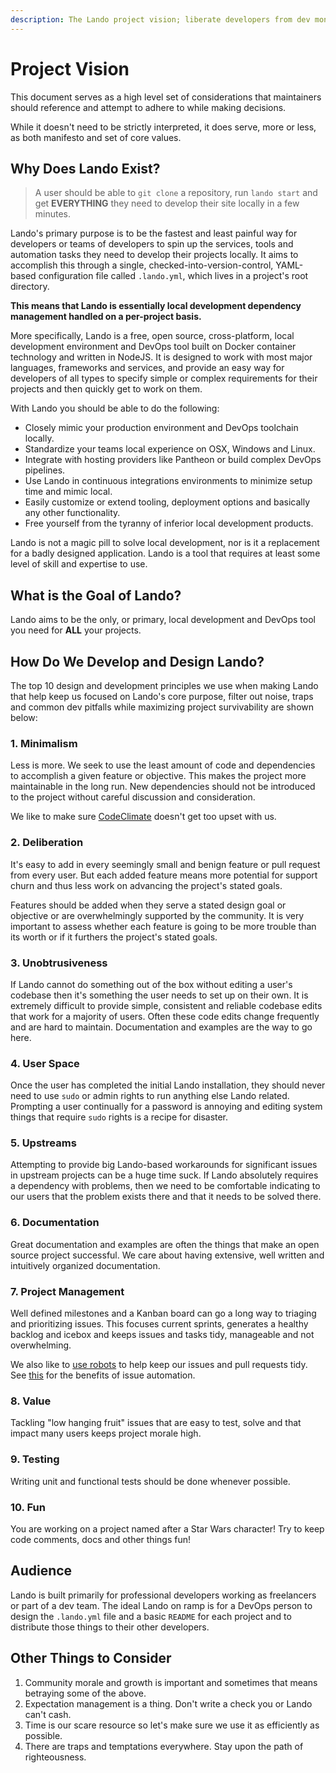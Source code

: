 ```yaml
---
description: The Lando project vision; liberate developers from dev monotony together as a community!
---
```


# Project Vision

This document serves as a high level set of considerations that maintainers should reference and attempt to adhere to while making decisions.

While it doesn't need to be strictly interpreted, it does serve, more or less, as both manifesto and set of core values.

## Why Does Lando Exist?

> A user should be able to `git clone` a repository, run `lando start` and get **EVERYTHING** they need to develop their site locally in a few minutes.

Lando's primary purpose is to be the fastest and least painful way for developers or teams of developers to spin up the services, tools and automation tasks they need to develop their projects locally. It aims to accomplish this through a single, checked-into-version-control, YAML-based configuration file called `.lando.yml`, which lives in a project's root directory.

**This means that Lando is essentially local development dependency management handled on a per-project basis.**

More specifically, Lando is a free, open source, cross-platform, local development environment and DevOps tool built on Docker container technology and written in NodeJS. It is designed to work with most major languages, frameworks and services, and provide an easy way for developers of all types to specify simple or complex requirements for their projects and then quickly get to work on them.

With Lando you should be able to do the following:

  * Closely mimic your production environment and DevOps toolchain locally.
  * Standardize your teams local experience on OSX, Windows and Linux.
  * Integrate with hosting providers like Pantheon or build complex DevOps pipelines.
  * Use Lando in continuous integrations environments to minimize setup time and mimic local.
  * Easily customize or extend tooling, deployment options and basically any other functionality.
  * Free yourself from the tyranny of inferior local development products.

Lando is not a magic pill to solve local development, nor is it a replacement for a badly designed application. Lando is a tool that requires at least some level of skill and expertise to use.

## What is the Goal of Lando?

Lando aims to be the only, or primary, local development and DevOps tool you need for **ALL** your projects.

## How Do We Develop and Design Lando?

The top 10 design and development principles we use when making Lando that help keep us focused on Lando's core purpose, filter out noise, traps and common dev pitfalls while maximizing project survivability are shown below:

### 1. Minimalism

Less is more. We seek to use the least amount of code and dependencies to accomplish a given feature or objective. This makes the project more maintainable in the long run. New dependencies should not be introduced to the project without careful discussion and consideration.

We like to make sure [CodeClimate](https://codeclimate.com/github/lando/lando) doesn't get too upset with us.

### 2. Deliberation

It's easy to add in every seemingly small and benign feature or pull request from every user. But each added feature means more potential for support churn and thus less work on advancing the project's stated goals.

Features should be added when they serve a stated design goal or objective or are overwhelmingly supported by the community. It is very important to assess whether each feature is going to be more trouble than its worth or if it furthers the project's stated goals.

### 3. Unobtrusiveness

If Lando cannot do something out of the box without editing a user's codebase then it's something the user needs to set up on their own. It is extremely difficult to provide simple, consistent and reliable codebase edits that work for a majority of users. Often these code edits change frequently and are hard to maintain. Documentation and examples are the way to go here.

### 4. User Space

Once the user has completed the initial Lando installation, they should never need to use `sudo` or admin rights to run anything else Lando related. Prompting a user continually for a password is annoying and editing system things that require `sudo` rights is a recipe for disaster.

### 5. Upstreams

Attempting to provide big Lando-based workarounds for significant issues in upstream projects can be a huge time suck. If Lando absolutely requires a dependency with problems, then we need to be comfortable indicating to our users that the problem exists there and that it needs to be solved there.

### 6. Documentation

Great documentation and examples are often the things that make an open source project successful. We care about having extensive, well written and intuitively organized documentation.

### 7. Project Management

Well defined milestones and a Kanban board can go a long way to triaging and prioritizing issues. This focuses current sprints, generates a healthy backlog and icebox and keeps issues and tasks tidy, manageable and not overwhelming.

We also like to [use robots](https://probot.github.io/apps/) to help keep our issues and pull requests tidy. See [this](https://github.com/probot/stale#is-closing-stale-issues-really-a-good-idea) for the benefits of issue automation.

### 8. Value

Tackling "low hanging fruit" issues that are easy to test, solve and that impact many users keeps project morale high.

### 9. Testing

Writing unit and functional tests should be done whenever possible.

### 10. Fun

You are working on a project named after a Star Wars character! Try to keep code comments, docs and other things fun!

## Audience

Lando is built primarily for professional developers working as freelancers or part of a dev team. The ideal Lando on ramp is for a DevOps person to design the `.lando.yml` file and a basic `README` for each project and to distribute those things to their other developers.

## Other Things to Consider

1. Community morale and growth is important and sometimes that means betraying some of the above.
2. Expectation management is a thing. Don't write a check you or Lando can't cash.
3. Time is our scare resource so let's make sure we use it as efficiently as possible.
4. There are traps and temptations everywhere. Stay upon the path of righteousness.

